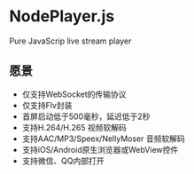 # NodePlayer.js
Pure JavaScrip live stream player

## 愿景
- 仅支持WebSocket的传输协议
- 仅支持Flv封装
- 首屏启动低于500毫秒，延迟低于2秒
- 支持H.264/H.265 视频软解码
- 支持AAC/MP3/Speex/NellyMoser 音频软解码
- 支持iOS/Android原生浏览器或WebView控件
- 支持微信、QQ内部打开
